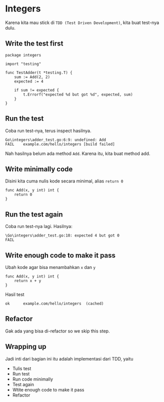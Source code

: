 # Integers

Karena kita mau stick di `TDD (Test Driven Development)`, kita buat test-nya dulu.


## Write the test first

```
package integers

import "testing"

func TestAdder(t *testing.T) {
	sum := Add(2, 2)
	expected := 4

	if sum != expected {
		t.Errorf("expected %d but got %d", expected, sum)
	}
}
```

## Run the test

Coba run test-nya, terus inspect hasilnya.

```
Go\integers\adder_test.go:6:9: undefined: Add
FAIL	example.com/hello/integers [build failed]
```

Nah hasilnya belum ada method `Add`. Karena itu, kita buat method add.


## Write minimally code

Disini kita cuma nulis kode secara minimal, alias `return 0`

```
func Add(x, y int) int {
	return 0
}
```

## Run the test again

Coba run test-nya lagi. Hasilnya:

```
\Go\integers\adder_test.go:10: expected 4 but got 0
FAIL
```


## Write enough code to make it pass

Ubah kode agar bisa menambahkan `x` dan `y`

```
func Add(x, y int) int {
	return x + y
}
```

Hasil test
```
ok  	example.com/hello/integers	(cached)
```


## Refactor

Gak ada yang bisa di-refactor so we skip this step.


## Wrapping up

Jadi inti dari bagian ini itu adalah implementasi dari TDD, yaitu

- Tulis test
- Run test
- Run code minimally
- Test again
- Wtite enough code to make it pass
- Refactor
